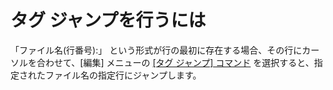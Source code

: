 # タグ ジャンプを行うには

「ファイル名(行番号):」 という形式が行の最初に存在する場合、その行にカーソルを合わせて、\[編集\] メニューの
[\[タグ ジャンプ\] コマンド](../../cmd/edit/tag_jump) を選択すると、指定されたファイル名の指定行にジャンプします。
